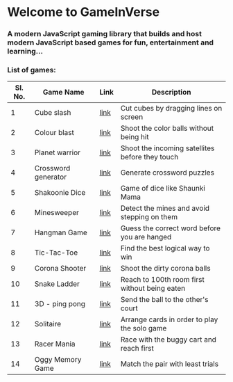 # Welcome to GameInVerse
### A modern JavaScript gaming library that builds and host modern JavaScript based games for fun, entertainment and learning...


### List of games:

| Sl. No. | Game Name | Link | Description |
|---------|-----------|------|-------------|
| 1 | Cube slash | [link](https://cubeslash.netlify.app) | Cut cubes by dragging lines on screen |
| 2 | Colour blast | [link](https://colourblast.netlify.app) | Shoot the color balls without being hit |
| 3 | Planet warrior | [link](https://planetwarrior.netlify.app) | Shoot the incoming satellites before they touch |
| 4 | Crossword generator | [link](https://crosswordgenerator.netlify.app) | Generate crossword puzzles |
| 5 | Shakoonie Dice | [link](https://shakoonie.netlify.app) | Game of dice like Shaunki Mama |
| 6 | Minesweeper | [link](https://minesweeps.netlify.app) | Detect the mines and avoid stepping on them |
| 7 | Hangman Game | [link](https://hangman-movie.netlify.app) | Guess the correct word before you are hanged |
| 8 | Tic-Tac-Toe | [link](https://tictactoex.netlify.app) | Find the best logical way to win |
| 9 | Corona Shooter | [link](https://coronashooter.netlify.app/) | Shoot the dirty corona balls |
| 10 | Snake Ladder | [link](https://snakesladder.netlify.app/) | Reach to 100th room first without being eaten |
| 11 | 3D - ping pong | [link](https://ping-pong-3d.netlify.app/) | Send the ball to the other's court |
| 12 | Solitaire | [link](https://solitaire-pro.netlify.app/) | Arrange cards in order to play the solo game |
| 13 | Racer Mania | [link](https://racermania.netlify.app/) | Race with the buggy cart and reach first |
| 14 | Oggy Memory Game | [link](https://oggy-memory.netlify.app) | Match the pair with least trials |
